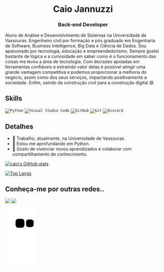 <h1 align="center">Caio Jannuzzi</h1>
<h3 align="center">Back-end Developer</h3>

Aluno de Análise e Desenvolvimento de Sistemas na Universidade de Vassouras. Engenheiro civil por formação e pós graduado em Engenharia de Software, Business Intelligence, Big Data e Ciência de Dados. Sou apaixonado por tecnologia, educação e empreendedorismo. Sempre gostei bastante de lógica e a curiosidade em saber como é o funcionamento das coisas me levou a área de tecnologia. 
Com decisões apoiadas em ferramentas confiáveis e extraindo valor delas é possível atingir uma grande vantagem competitiva e podemos proporcionar a melhoria do negócio, assim como dos seus serviços, impactando positivamente a sociedade.
Enfim, saindo da construção civil para a construção digital 😄

## Skills
<code>![Python](https://img.shields.io/badge/python-3670A0?style=for-the-badge&logo=python&logoColor=ffdd54)</code>
<code>![Visual Studio Code](https://img.shields.io/badge/Visual%20Studio%20Code-0078d7.svg?style=for-the-badge&logo=visual-studio-code&logoColor=white)</code>
<code>![GitHub](https://img.shields.io/badge/github-%23121011.svg?style=for-the-badge&logo=github&logoColor=white)</code>
<code>![Git](https://img.shields.io/badge/git-%23F05033.svg?style=for-the-badge&logo=git&logoColor=white)</code>
<code>![Discord](https://img.shields.io/badge/Discord-5865F2?style=for-the-badge&logo=discord&logoColor=white)</code>
<!--code> ![iTerm2](https://img.shields.io/badge/iTerm2-000000?style=for-the-badge&logo=iterm2&logoColor=white)</code>-->


<!--<code> ![Jupyter Notebook](https://img.shields.io/badge/jupyter-%23FA0F00.svg?style=for-the-badge&logo=jupyter&logoColor=white) </code>-->
<!--![Django](https://img.shields.io/badge/Django-092E20?style=for-the-badge&logo=django&logoColor=green)-->
<!--![Django Rest](https://img.shields.io/badge/django%20rest-ff1709?style=for-the-badge&logo=django&logoColor=white)-->
<!--![PyCharm](https://img.shields.io/badge/pycharm-143?style=for-the-badge&logo=pycharm&logoColor=black&color=black&labelColor=green)-->

## Detalhes
- 🔭 Trabalho, atualmente, na Universidade de Vassouras.
- 🌱 Estou me aprofundando em Python.
- 🤗 Gosto de vivenciar novos aprendizados e colaborar com compartilhamento de conhecimento.


[![caio's GitHub stats](https://github-readme-stats.vercel.app/api?username=cjannuzzi&show_icons=true&theme=tokyonight)](https://github.com/anuraghazra/github-readme-stats)

[![Top Langs](https://github-readme-stats.vercel.app/api/top-langs/?username=cjannuzzi&layout=compact&theme=tokyonight)](https://github.com/anuraghazra/github-readme-stats)

## Conheça-me por outras redes..
<div>   
   
  <a href = "mailto:eng.caiojannuzzi@outlook.com"><img src="https://img.shields.io/badge/Microsoft_Outlook-0078D4?style=for-the-badge&logo=microsoft-outlook&logoColor=white" target="_blank"></a>
  <a href="https://www.linkedin.com/in/caiojannuzzi/" target="_blank"><img src="https://img.shields.io/badge/-LinkedIn-%230077B5?style=for-the-badge&logo=linkedin&logoColor=white" target="_blank"></a> 


<!-- 
<div align="center">
  <a href="https://github.com/cjannuzzi">
  <img height="195em" src="https://github-readme-stats.vercel.app/api?username=cjannuzzi&show_icons=true&theme=tokyonight&count_private=true"/>
  <img height="195em" src="https://github-readme-stats.vercel.app/api/top-langs/?username=cjannuzzi&layout=compact&show_icons=true&theme=tokyonight&count_private=true"/>

</div>

 <div align=center>
     <img align="center" width="148" height="180" src="https://media1.tenor.com/images/68e8337fb4eb7e40645d832c64762a8b/tenor.gif?itemid=19443613">
 </div>
  
 <div align=center style="display: inline_block"><br>
   
  <img align="center" alt="Js" height="30" width="40" src="https://raw.githubusercontent.com/devicons/devicon/master/icons/javascript/javascript-plain.svg">
  <img align="center" alt="HTML" height="30" width="40"  src="https://raw.githubusercontent.com/devicons/devicon/master/icons/html5/html5-original.svg">
  <img align="center" alt="CSS" height="30" width="40" src="https://raw.githubusercontent.com/devicons/devicon/master/icons/css3/css3-original.svg">
  <img align="center" alt="Python" height="30" width="40" src="https://raw.githubusercontent.com/devicons/devicon/master/icons/python/python-original.svg">
   
</div>
<div align=center>
  <p></p>  
</div>

 <div align=center>
     <img align="center" width="148" height="180" src="https://user-images.githubusercontent.com/29803756/87879392-c9840e00-c9c0-11ea-9efd-4618c9d264ca.png">
 </div>
   <p></p> 
  <div align=center>   
   
  <a href = "mailto:eng.caiojannuzzi@outlook.com"><img src="https://img.shields.io/badge/Microsoft_Outlook-0078D4?style=for-the-badge&logo=microsoft-outlook&logoColor=white" target="_blank"></a>
  <a href="https://www.linkedin.com/in/caiojannuzzi/" target="_blank"><img src="https://img.shields.io/badge/-LinkedIn-%230077B5?style=for-the-badge&logo=linkedin&logoColor=white" target="_blank"></a> 

## Repositórios Principais
[![Readme Card](https://github-readme-stats.vercel.app/api/pin/?username=cjannuzzi&repo=XXXXXXXXXXX&theme=radical)](https://github.com/cjannuzzi/XXXXXXXXXXX)

[![Readme Card](https://github-readme-stats.vercel.app/api/pin/?username=cjannuzzi&repo=XXXXXXXXXXX&theme=radical)](https://github.com/cjannuzzi/XXXXXXXXXXX)

[![Readme Card](https://github-readme-stats.vercel.app/api/pin/?username=cjannuzzi&repo=XXXXXXXXXXX&theme=radical)](https://github.com/cjannuzzi/XXXXXXXXXXX)

[![Readme Card](https://github-readme-stats.vercel.app/api/pin/?username=cjannuzzi&repo=XXXXXXXXXXX&theme=radical)](https://github.com/cjannuzzi/XXXXXXXXXXX)

[![Readme Card](https://github-readme-stats.vercel.app/api/pin/?username=cjannuzzi&repo=XXXXXXXXXXX&theme=radical)](https://github.com/cjannuzzi/XXXXXXXXXXX)

-->
  
![Snake animation](https://github.com/cjannuzzi/cjannuzzi/blob/output/github-contribution-grid-snake.svg)
